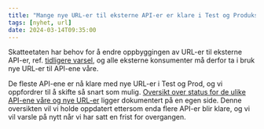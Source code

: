 ```yaml
---
title: "Mange nye URL-er til eksterne API-er er klare i Test og Produksjon"
tags: [nyhet, url]
date: 2024-03-14T09:35:00
---
```

Skatteetaten har behov for å endre oppbyggingen av URL-er til eksterne API-er, ref. [tidligere varsel](https://skatteetaten.github.io/api-dokumentasjon/nyheter-og-driftsvarsler/2024/01/22/apim), og alle eksterne konsumenter må derfor ta i bruk nye URL-er til API-ene våre.

De fleste API-ene er nå klare med nye URL-er i Test og Prod, og vi oppfordrer til å skifte så snart som mulig. [Oversikt over status for  de ulike API-ene våre og nye URL-er](https://skatteetaten.github.io/api-dokumentasjon/om/url) ligger dokumentert på en egen side. Denne oversikten vil vi holde oppdatert ettersom enda flere API-er blir klare, og vi vil varsle på nytt når vi har satt en frist for overgangen.
